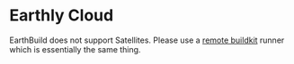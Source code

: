 # Earthly Cloud

EarthBuild does not support Satellites. Please use a [remote buildkit](../ci-integration/remote-buildkit.md) runner which is essentially the same thing.
